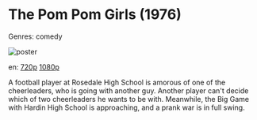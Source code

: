 # The Pom Pom Girls (1976)

Genres: comedy

![poster](http://image.tmdb.org/t/p/w500/qJvoYn8Y4BdXDQLExpixdkkCWbi.jpg)

en:
  [720p](magnet:?xt=urn:btih:CAB7EC5D430369070F0516E50EA50DBB8231B4A4&tr=udp://glotorrents.pw:6969/announce&tr=udp://tracker.opentrackr.org:1337/announce&tr=udp://torrent.gresille.org:80/announce&tr=udp://tracker.openbittorrent.com:80&tr=udp://tracker.coppersurfer.tk:6969&tr=udp://tracker.leechers-paradise.org:6969&tr=udp://p4p.arenabg.ch:1337&tr=udp://tracker.internetwarriors.net:1337)
  [1080p](magnet:?xt=urn:btih:A0C5F0F4AACA9A0D383B523814476302AFEB9D61&tr=udp://glotorrents.pw:6969/announce&tr=udp://tracker.opentrackr.org:1337/announce&tr=udp://torrent.gresille.org:80/announce&tr=udp://tracker.openbittorrent.com:80&tr=udp://tracker.coppersurfer.tk:6969&tr=udp://tracker.leechers-paradise.org:6969&tr=udp://p4p.arenabg.ch:1337&tr=udp://tracker.internetwarriors.net:1337)
  


A football player at Rosedale High School is amorous of one of the cheerleaders, who is going with another guy. Another player can't decide which of two cheerleaders he wants to be with. Meanwhile, the Big Game with Hardin High School is approaching, and a prank war is in full swing.